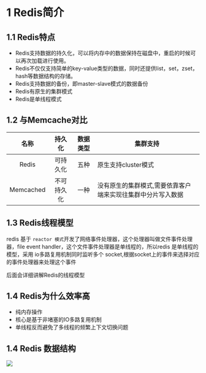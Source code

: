 # 1 Redis简介

## 1.1 Redis特点 

- Redis支持数据的持久化，可以将内存中的数据保持在磁盘中，重启的时候可以再次加载进行使用。
- Redis不仅仅支持简单的key-value类型的数据，同时还提供list，set，zset，hash等数据结构的存储。
- Redis支持数据的备份，即master-slave模式的数据备份
- Redis有原生的集群模式
- Redis是单线程模式



## 1.2 与Memcache对比

|   名称    |   持久化   | 数据类型 | 集群支持                                                    |
| :-------: | :--------: | :------: | ----------------------------------------------------------- |
|   Redis   |  可持久化  |   五种   | 原生支持cluster模式                                         |
| Memcached | 不可持久化 |   一种   | 没有原生的集群模式,需要依靠客户端来实现往集群中分片写入数据 |



## 1.3 Redis线程模型

redis 基于 `reactor 模式`开发了网络事件处理器，这个处理器叫做文件事件处理器，file event handler，这个文件事件处理器是单线程的，所以redis 是单线程的模型，采用 io多路复用机制同时监听多个 socket,根据socket上的事件来选择对应的事件处理器来处理这个事件

后面会详细讲解Redis的线程模型

## 1.4 Redis为什么效率高

- 纯内存操作
- 核心是基于非堵塞的IO多路复用机制
- 单线程反而避免了多线程的频繁上下文切换问题

## 1.4 Redis 数据结构

![](http://cache410.oss-cn-beijing.aliyuncs.com/datastruct.png)





























